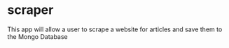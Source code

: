 # scraper
This app will allow a user to scrape a website for articles and save them to the Mongo Database
